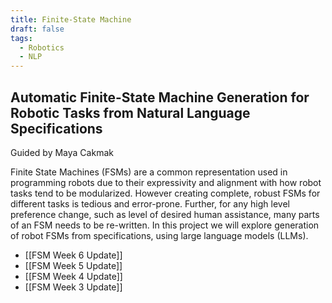 ```yaml
---
title: Finite-State Machine
draft: false
tags:
  - Robotics
  - NLP
---
```

## Automatic Finite-State Machine Generation for Robotic Tasks from Natural Language Specifications
Guided by Maya Cakmak

Finite State Machines (FSMs) are a common representation used in programming robots due to their expressivity and alignment with how robot tasks tend to be modularized. However creating complete, robust FSMs for different tasks is tedious and error-prone. Further, for any high level preference change, such as level of desired human assistance, many parts of an FSM needs to be re-written. In this project we will explore generation of robot FSMs from specifications, using large language models (LLMs).

- [[FSM Week 6 Update]]
- [[FSM Week 5 Update]]
- [[FSM Week 4 Update]]
- [[FSM Week 3 Update]]